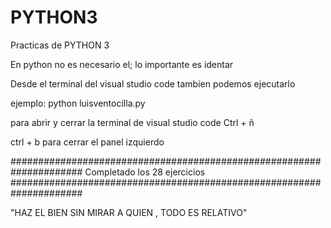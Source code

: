 # PYTHON3
Practicas de PYTHON 3

En python no es necesario el;
lo importante es identar

Desde el terminal del visual studio code tambien podemos ejecutarlo

ejemplo: python luisventocilla.py

para abrir y cerrar la terminal de visual studio code
Ctrl + ñ

ctrl + b para cerrar el panel izquierdo

#####################################################################
Completado los 28 ejercicios
#####################################################################

"HAZ EL BIEN SIN MIRAR A QUIEN , TODO ES RELATIVO"
